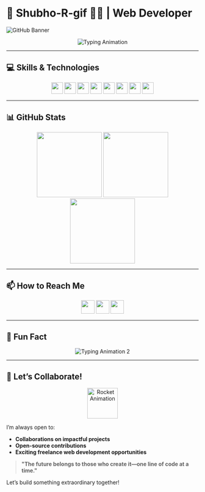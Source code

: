 # 🌟 Shubho-R-gif 👨‍💻 | Web Developer  

![GitHub Banner](https://repository-images.githubusercontent.com/521515652/d0a2676e-2a17-4ad1-8e2d-54dc08db0db7)  

<p align="center">  
  <img src="https://readme-typing-svg.herokuapp.com?font=Fira+Code&size=24&duration=2000&pause=1000&color=F8C8DC&center=true&width=550&lines=Hi%2C+I'm+Shubho!+👋;Web+Developer+%26+UI%2FUX+Enthusiast;Creating+Interactive+%26+Scalable+Web+Apps!" alt="Typing Animation" />  
</p>  

---

## 💻 Skills & Technologies  

<p align="center">  
  <img src="https://img.shields.io/badge/HTML5-FF4C4C?style=for-the-badge&logo=html5&logoColor=white" height="30" />  
  <img src="https://img.shields.io/badge/CSS3-4169E1?style=for-the-badge&logo=css3&logoColor=white" height="30" />  
  <img src="https://img.shields.io/badge/JavaScript-8A2BE2?style=for-the-badge&logo=javascript&logoColor=white" height="30" />  
  <img src="https://img.shields.io/badge/React-6A5ACD?style=for-the-badge&logo=react&logoColor=white" height="30" />  
  <img src="https://img.shields.io/badge/Node.js-4B0082?style=for-the-badge&logo=node.js&logoColor=white" height="30" />  
  <img src="https://img.shields.io/badge/VS%20Code-8A2BE2?style=for-the-badge&logo=visual-studio-code&logoColor=white" height="30" />  
  <img src="https://img.shields.io/badge/Git-FE9A2E?style=for-the-badge&logo=git&logoColor=white" height="30" />  
  <img src="https://img.shields.io/badge/GitHub-2F4F4F?style=for-the-badge&logo=github&logoColor=white" height="30" />  
</p>  

---

## 📊 GitHub Stats  

<div align="center">  
  <img src="https://github-readme-stats.vercel.app/api?username=Shubho-R-gif&show_icons=true&bg_color=30,2F4F4F,6A5ACD&title_color=F8C8DC&text_color=FFFFFF&icon_color=FF4C4C" height="170" />  
  <img src="https://github-readme-streak-stats.herokuapp.com/?user=Shubho-R-gif&theme=dark&background=2F4F4F&ring=F8C8DC&fire=FF4C4C&currStreakLabel=8A2BE2" height="170" />  
  <img src="https://github-readme-stats.vercel.app/api/top-langs/?username=Shubho-R-gif&layout=compact&bg_color=2F4F4F&title_color=F8C8DC&text_color=8A2BE2&hide_border=true" height="170" />  
</div>  

---

## 📫 How to Reach Me  

<p align="center">  
  <a href="mailto:subhor.workwith@gmail.com"><img src="https://img.shields.io/badge/Email-D32F2F?style=for-the-badge&logo=gmail&logoColor=white" height="35" /></a>  
  <a href="https://www.linkedin.com/in/subho-halder-5b9aa127b/"><img src="https://img.shields.io/badge/LinkedIn-3F51B5?style=for-the-badge&logo=linkedin&logoColor=white" height="35" /></a>  
  <a href="https://www.shubhorwebdev.com"><img src="https://img.shields.io/badge/Portfolio-8A2BE2?style=for-the-badge&logo=google-chrome&logoColor=white" height="35" /></a>  
</p>  

---

## 🎯 Fun Fact  

<p align="center">  
  <img src="https://readme-typing-svg.herokuapp.com?font=Fira+Code&size=20&duration=3000&pause=500&color=6A5ACD&center=true&width=600&lines=I+blend+code+with+creativity.;UI%2FUX+design+is+my+second+passion.;Always+exploring+new+front-end+trends!" alt="Typing Animation 2" />  
</p>  

---

## 🚀 Let’s Collaborate!  

<p align="center">  
  <img src="https://media.giphy.com/media/Ll22OhMLAlVDb8UQWe/giphy.gif" height="80" alt="Rocket Animation" />  
</p>  

I’m always open to:  
- **Collaborations on impactful projects**  
- **Open-source contributions**  
- **Exciting freelance web development opportunities**  

> **"The future belongs to those who create it—one line of code at a time."**  

Let’s build something extraordinary together!  




